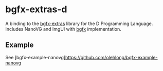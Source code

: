 # bgfx-extras-d
A binding to the [bgfx-extras](https://github.com/olehlong/bgfx-extras) library for the D Programming Language. Includes NanoVG and ImgUI with [bgfx](https://github.com/bkaradzic/bgfx) implementation. 


Example
-------------------------------------------------------------
See [bgfx-example-nanovg]https://github.com/olehlong/bgfx-example-nanovg 